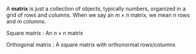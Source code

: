 A **matrix** is just a collection of objects, typically numbers, organized in a grid of rows and columns. When we say an $m \times n$ matrix, we mean $n$ rows and $m$ columns.

Square matrix
: An $n \times n$ matrix

Orthogonal matrix
: A square matrix with orthonormal rows/columns